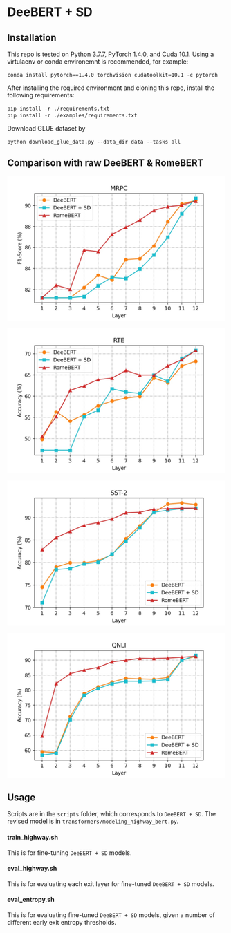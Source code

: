 # DeeBERT + SD


## Installation

This repo is tested on Python 3.7.7, PyTorch 1.4.0, and Cuda 10.1. Using a virtulaenv or conda environemnt is recommended, for example:

```
conda install pytorch==1.4.0 torchvision cudatoolkit=10.1 -c pytorch
```

After installing the required environment and cloning this repo, install the following requirements:

```
pip install -r ./requirements.txt
pip install -r ./examples/requirements.txt
```

Download GLUE dataset by

```
python download_glue_data.py --data_dir data --tasks all
```

## Comparison with raw DeeBERT & RomeBERT

![MRPC](curves/mrpc.jpg)

![RTE](curves/rte.jpg)

![SST-2](curves/sst-2.jpg)

![QNLI](curves/qnli.jpg)


## Usage


Scripts are in the `scripts` folder, which corresponds to `DeeBERT + SD`. 
The revised model is in `transformers/modeling_highway_bert.py`.


#### train_highway.sh

This is for fine-tuning `DeeBERT + SD` models.

#### eval_highway.sh

This is for evaluating each exit layer for fine-tuned `DeeBERT + SD` models.

#### eval_entropy.sh

This is for evaluating fine-tuned `DeeBERT + SD` models, given a number of different early exit entropy thresholds.

